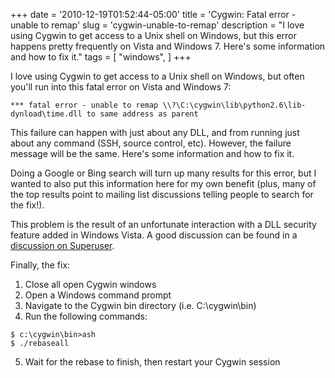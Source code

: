 +++
date = '2010-12-19T01:52:44-05:00'
title = 'Cygwin: Fatal error - unable to remap'
slug = 'cygwin-unable-to-remap'
description = "I love using Cygwin to get access to a Unix shell on Windows, but this error happens pretty frequently on Vista and Windows 7. Here's some information and how to fix it."
tags = [
    "windows",
]
+++

I love using Cygwin to get access to a Unix shell on Windows, but often you'll run into this fatal error on Vista and Windows 7:

```text
*** fatal error - unable to remap \\?\C:\cygwin\lib\python2.6\lib-dynload\time.dll to same address as parent
```    

This failure can happen with just about any DLL, and from running just about any command (SSH, source control, etc).  However, the failure message will be the same.  Here's some information and how to fix it.

Doing a Google or Bing search will turn up many results for this error, but I wanted to also put this information here for my own benefit (plus, many of the top results point to mailing list discussions telling people to search for the fix!).

This problem is the result of an unfortunate interaction with a DLL security feature added in Windows Vista.  A good discussion can be found in a [discussion on Superuser](http://superuser.com/questions/194529/cygwin-fatal-error-unable-to-remap-what-does-it-mean).

Finally, the fix:

1. Close all open Cygwin windows
2. Open a Windows command prompt
3. Navigate to the Cygwin bin directory (i.e. C:\cygwin\bin)
4. Run the following commands:

```text
$ c:\cygwin\bin>ash
$ ./rebaseall
```

5. Wait for the rebase to finish, then restart your Cygwin session
